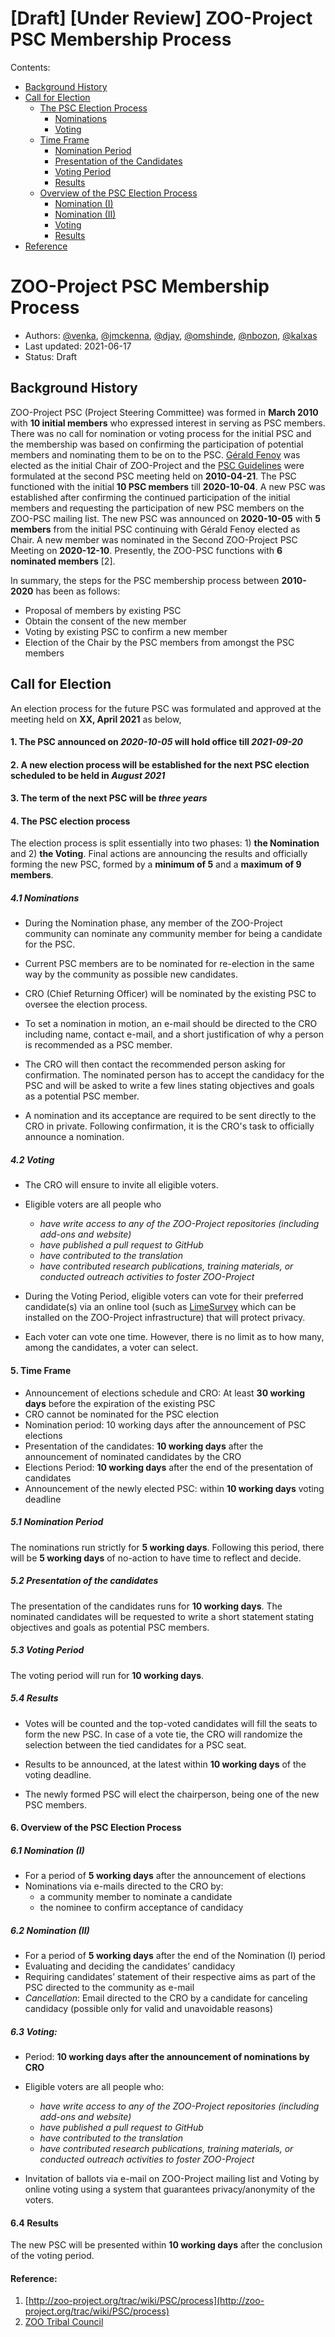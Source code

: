 # [Draft] [Under Review] ZOO-Project PSC Membership Process

Contents:
- [Background History](#background-history)
- [Call for Election](#call-for-election)
    - [The PSC Election Process](#4-the-psc-election-process)
        - [Nominations](#41-nominations)
        - [Voting](#42-voting)
    - [Time Frame](#5-time-frame)
        - [Nomination Period](#51-nomination-period)
        - [Presentation of the Candidates](#52-presentation-of-the-candidates)
        - [Voting Period](#53-voting-period)
        - [Results](#54-results)
    - [Overview of the PSC Election Process](#6-overview-of-the-psc-election-process)
        - [Nomination (I)](#61-nomination-i)
        - [Nomination (II)](#62-nomination-ii)
        - [Voting](#63-voting)
        - [Results](#64-results)
- [Reference](#reference)
        

# ZOO-Project PSC Membership Process

- Authors: [@venka](https://github.com/venka-foss4g), [@jmckenna](https://github.com/jmckenna), [@djay](https://github.com/djay), [@omshinde](https://github.com/omshinde), [@nbozon](https://github.com/nbozon), [@kalxas](https://github.com/kalxas)
- Last updated: 2021-06-17
- Status: Draft

## Background History

ZOO-Project PSC (Project Steering Committee) was formed in **March 2010** with **10 initial members** who expressed interest in serving as PSC members. There was no call for nomination or voting process for the initial PSC and the membership was based on confirming the participation of potential members and nominating them to be on to the PSC. [Gérald Fenoy](https://wiki.osgeo.org/wiki/User:Djay) was elected as the initial Chair of ZOO-Project and the [PSC Guidelines](http://zoo-project.org/trac/wiki/PSC/process) were formulated at the second PSC meeting held on **2010-04-21**. The PSC functioned with the initial **10 PSC members** till **2020-10-04**. A new PSC was established after confirming the continued participation of the initial members and requesting the participation of new PSC members on the ZOO-PSC mailing list. The new PSC was announced on **2020-10-05** with **5 members** from the initial PSC continuing with Gérald Fenoy elected as Chair. A new member was nominated in the Second ZOO-Project PSC Meeting on **2020-12-10**. Presently, the ZOO-PSC functions with **6 nominated members** [2]. 

In summary, the steps for the PSC membership process between **2010-2020** has been as follows:
- Proposal of members by existing PSC
- Obtain the consent of the new member
- Voting by existing PSC to confirm a new member
- Election of the Chair by the PSC members from amongst the PSC members


## Call for Election

An election process for the future PSC was formulated and approved at the meeting held on **XX, April 2021** as below, 

#### 1. The PSC announced on *2020-10-05* will hold office till *2021-09-20*
#### 2. A new election process will be established for the next PSC election scheduled to be held in *August 2021*
#### 3. The term of the next PSC will be *three years*
#### 4. The PSC election process

The election process is split essentially into two phases: 1) **the Nomination** and 2) **the Voting**. Final actions are announcing the results and officially forming the new PSC, formed by a **minimum of 5** and a **maximum of 9 members**.

##### 4.1 Nominations 

- During the Nomination phase, any member of the ZOO-Project community can nominate any community member for being a candidate for the PSC.

- Current PSC members are to be nominated for re-election in the same way by the community as possible new candidates.

- CRO (Chief Returning Officer) will be nominated by the existing PSC to oversee the election process.

- To set a nomination in motion, an e-mail should be directed to the CRO including name, contact e-mail, and a short justification of why a person is recommended as a PSC member.

- The CRO will then contact the recommended person asking for confirmation. The nominated person has to accept the candidacy for the PSC and will be asked to write a few lines stating objectives and goals as a potential PSC member.

- A nomination and its acceptance are required to be sent directly to the CRO in private. Following confirmation, it is the CRO's task to officially announce a nomination.


##### 4.2 Voting

- The CRO will ensure to invite all eligible voters.

- Eligible voters are all people who
    - *have write access to any of the ZOO-Project repositories (including add-ons and website)*
    - *have published a pull request to GitHub*
    - *have contributed to the translation*
    - *have contributed research publications, training materials, or conducted outreach activities to foster ZOO-Project*

- During the Voting Period, eligible voters can vote for their preferred candidate(s) via an online tool (such as [LimeSurvey](https://www.limesurvey.org/) which can be installed on the ZOO-Project infrastructure) that will protect privacy.

- Each voter can vote one time. However, there is no limit as to how many, among the candidates, a voter can select.

#### 5. Time Frame

* Announcement of elections schedule and CRO: At least **30 working days** before the expiration of the existing PSC 
* CRO cannot be nominated for the PSC election
* Nomination period: 10 working days after the announcement of PSC elections
* Presentation of the candidates: **10 working days** after the announcement of nominated candidates by the CRO
* Elections Period: **10 working days** after the end of the presentation of candidates
* Announcement of the newly elected PSC: within **10 working days** voting deadline

##### 5.1 Nomination Period

The nominations run strictly for **5 working days**. Following this period, there will be **5 working days** of no-action to have time to reflect and decide.

##### 5.2 Presentation of the candidates

The presentation of the candidates runs for **10 working days**. The nominated candidates will be requested to write a short statement stating objectives and goals as potential PSC members.

##### 5.3 Voting Period

The voting period will run for **10 working days**.

##### 5.4 Results

- Votes will be counted and the top-voted candidates will fill the seats to form the new PSC. In case of a vote tie, the CRO will randomize the selection between the tied candidates for a PSC seat.

- Results to be announced, at the latest within **10 working days** of the voting deadline.

- The newly formed PSC will elect the chairperson, being one of the new PSC members.


#### 6. Overview of the PSC Election Process

##### 6.1 Nomination (I)

- For a period of **5 working days** after the announcement of elections
- Nominations via e-mails directed to the CRO by:
    - a community member to nominate a candidate
    - the nominee to confirm acceptance of candidacy

##### 6.2 Nomination (II)

- For a period of **5 working days** after the end of the Nomination (I) period
- Evaluating and deciding the candidates’ candidacy
- Requiring candidates’ statement of their respective aims as part of the PSC directed to the community as e-mail 
- *Cancellation*: Email directed to the CRO by a candidate for canceling candidacy (possible only for valid and unavoidable reasons)

##### 6.3 Voting: 

- Period: **10 working days after the announcement of nominations by CRO**

- Eligible voters are all people who:

    - *have write access to any of the ZOO-Project repositories (including add-ons and website)*
    - *have published a pull request to GitHub*
    - *have contributed to the translation*
    - *have contributed research publications, training materials, or conducted outreach activities to foster ZOO-Project*

- Invitation of ballots via e-mail on ZOO-Project mailing list and Voting by online voting using a system that guarantees privacy/anonymity of the voters.

#### 6.4 Results

The new PSC will be presented within **10 working days** after the conclusion of the voting period.

#### Reference: 

1. [http://zoo-project.org/trac/wiki/PSC/process](http://zoo-project.org/trac/wiki/PSC/process)
2. [ZOO Tribal Council](https://zoo-project.org/ZOO-Project/ZOO-Tribe)
